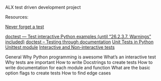 ALX test driven development project

Resources:

[Never forget a test](https://intranet.alxswe.com/concepts/47)

[doctest — Test interactive Python examples (until “26.2.3.7. Warnings” included)](https://docs.python.org/3.4/library/doctest.html)
[doctest – Testing through documentation](https://pymotw.com/3/doctest/)
[Unit Tests in Python](https://www.youtube.com/watch?v=1Lfv5tUGsn8)
[Unittest module](https://www.youtube.com/watch?v=6tNS--WetLI)
[Interactive and Non-interactive tests](https://mattermost.com/blog/testing-python-understanding-doctest-and-unittest/)


General
Why Python programming is awesome
What’s an interactive test
Why tests are important
How to write Docstrings to create tests
How to write documentation for each module and function
What are the basic option flags to create tests
How to find edge cases
